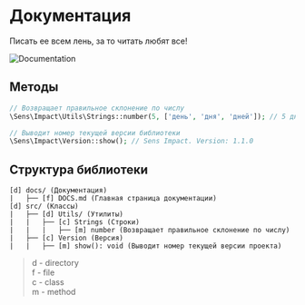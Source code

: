 # Документация
Писать ее всем лень, за то читать любят все!

![Documentation](https://d33wubrfki0l68.cloudfront.net/8f5837fc1ea5842376df1e8f9689a2e50ba11581/d63cb/assets/images/uploads/uxdocumentation.png)

## Методы
```php
// Возвращает правильное склонение по числу
\Sens\Impact\Utils\Strings::number(5, ['день', 'дня', 'дней']); // 5 дней

// Выводит номер текущей версии библиотеки
\Sens\Impact\Version::show(); // Sens Impact. Version: 1.1.0
```
## Структура библиотеки
```
[d] docs/ (Документация)
|   ├── [f] DOCS.md (Главная страница документации)
[d] src/ (Классы)
|   ├── [d] Utils/ (Утилиты)
|   |   ├── [c] Strings (Строки)
|   |   |   ├── [m] number (Возвращает правильное склонение по числу)
|   ├── [c] Version (Версия)
|   |   ├── [m] show(): void (Выводит номер текущей версии проекта)
```
> d - directory<br>
> f - file<br>
> c - class<br>
> m - method<br>